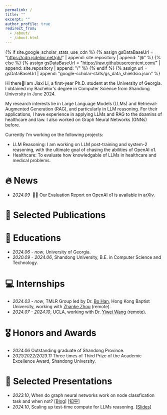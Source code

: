 ```yaml
---
permalink: /
title: ""
excerpt: ""
author_profile: true
redirect_from: 
  - /about/
  - /about.html
---
```


{% if site.google_scholar_stats_use_cdn %}
{% assign gsDataBaseUrl = "https://cdn.jsdelivr.net/gh/" | append: site.repository | append: "@" %}
{% else %}
{% assign gsDataBaseUrl = "https://raw.githubusercontent.com/" | append: site.repository | append: "/" %}
{% endif %}
{% assign url = gsDataBaseUrl | append: "google-scholar-stats/gs_data_shieldsio.json" %}

<span class='anchor' id='about-me'></span>

Hi there👋I am Jiaxi Li, a first-year Ph.D. student at the University of Georgia. I obtained my Bachelor's degree in Computer Science from Shandong University in June 2024.

My research interests lie in Large Language Models (LLMs) and Retrieval-Augmented Generation (RAG), and particularly in LLM reasoning.
For their applications, I have experience in applying LLMs and RAG to the doamins of healthcare and law. I also worked on Graph Neural Networks (GNNs) before.

Currently I'm working on the following projects:
- LLM Reasoning: I am working on LLM post-training and system-2 reasoning, with the ultimate goal of chasing the abilities of OpenAI o1.
- Healthcare: To evaluate how knowledgable of LLMs in healthcare and medical problems.
<!-- I also have experience in applying LLMs to healthcare applications.  -->
<!-- My research interests lie in Machine Learning and Machine Reasoning, particularly in Large Language Models and their applications in Healthcare. -->


# 🔥 News
<!-- - *2024.10* &nbsp;🔜🔜 Our paper HELENE: Hessian Layer-wise Clipping and Gradient Annealing for Accelerating Fine-tuning LLM with Zeroth-order Optimization is available in arxiv. -->
- *2024.09* &nbsp;🎉🎉 Our Evaluation Report on OpenAI o1 is available in [arXiv](https://arxiv.org/pdf/2409.18486).


# 📝 Selected Publications

<!-- <div class='paper-box'><div class='paper-box-image'><div><div class="badge">Preprint</div><img src='../images/helene.png' alt="sym" width="100%"></div></div>
<div class='paper-box-text' markdown="1">

[HELENE: Hessian Layer-wise Clipping and Gradient Annealing for Accelerating Fine-tuning LLM with Zeroth-order Optimization](plusnli.github.io)

Huaqin Zhao$^*$, **Jiaxi Li$^*$**, Yi Pan, Shizhe Liang, Xiaofeng Yang, Fei Dou, Tianming Liu, Jin Lu (Equal Contribution) -->

<!-- [**Project**](https://scholar.google.com/citations?view_op=view_citation&hl=zh-CN&user=DhtAFkwAAAAJ&citation_for_view=DhtAFkwAAAAJ:ALROH1vI_8AC) -->
<!-- <strong><span class='show_paper_citations' data='DhtAFkwAAAAJ:ALROH1vI_8AC'></span></strong>
- We introduce HELENE (Hessian Layer-wise Clipping and Gradient Annealing), an optimization algorithm to accelerate fine-tuning LLMs with zeroth-order optimization.
</div>
</div> -->

<!-- - [Lorem ipsum dolor sit amet, consectetur adipiscing elit. Vivamus ornare aliquet ipsum, ac tempus justo dapibus sit amet](https://github.com), A, B, C, **CVPR 2020** -->


# 📖 Educations
- *2024.06 - now*, University of Georgia.
- *2020.09 - 2024.06*, Shandong University, B.E. in Computer Science and Technology. 


# 💻 Internships
- *2024.03 - now*, TMLR Group led by Dr. [Bo Han](https://bhanml.github.io/), Hong Kong Baptist University, working with [Zhanke Zhou](https://andrewzhou924.github.io/) (remote).
- *2024.07 - 2024.10*, UCLA, working with Dr. [Yiwei Wang](https://wangywust.github.io/) (remote).


# 🎖 Honors and Awards
- *2024.06* Outstanding graduate of Shandong Province.
- *2021/2022/2023.11* Three times of Third Prize of the Academic Excellence Award, Shandong University.


# 💬 Selected Presentations
- *2023.10*, When do graph neural networks work on node classfication task and when not? [\[Blog\]](https://hackmd.io/@QpKVe67xTdOFuQ9_s2hbyA/B1qSq09g6) [\[知乎\]](https://zhuanlan.zhihu.com/p/662077835)
- *2024.10*, Scaling up test-time compute for LLMs reasoning. [\[Slides\]](./data/Scaling_LLM_Test-Time_Compute.pdf)
